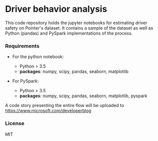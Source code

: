 # Driver behavior analysis
This code repository holds the jupyter notebooks for estimating driver safety on Pointer's dataset. 
It contains a sample of the dataset as well as Python (pandas) and PySpark implementations of the process.

### Requirements
- For the python notebook:
  - Python > 3.5
  - **packages**: numpy, scipy, pandas, seaborn, matplotlib

- For PySpark:
  - Python > 3.5
  - **packages**: numpy, scipy, pandas, seaborn, matplotlib, pyspark

A code story presenting the entire flow will be uploaded to https://www.microsoft.com/developerblog

### License
MIT
